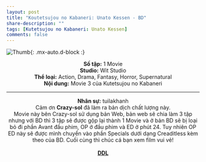 ```yaml
---
layout: post
title: "Koutetsujou no Kabaneri: Unato Kessen - BD"
share-description: ""
tags: [Kutetsujou no Kabaneri: Unato Kessen]
comments: false
---
```


![Thumb](https://tpn-team.github.io/assets/img/kabaneri_thumb.jpg){: .mx-auto.d-block :}
<center>
<b>Số tập:</b> 1 Movie <br>
<b>Studio:</b> Wit Studio <br>
<b>Thể loại:</b> Action, Drama, Fantasy, Horror, Supernatural <br>
<b>Nội dung:</b> Movie 3 của Kutetsujou no Kabaneri
 <br>

<hr>

<b>Nhân sự:</b> tuilakhanh<br>
Cảm ơn <b>Crazy-sol</b> đã làm ra bản dịch chất lượng này. <br>
Movie này bên Crazy-sol sử dụng bản Web, bản web sẽ chia làm 3 tập nhưng với BD thì 3 tập sẽ được gộp lại thành 1 Movie và ở bản BD sẽ bị loại bỏ đi phần Avant đầu phim, OP ở đầu phim và ED ở phút 24. Tuy nhiên OP ED này sẽ được mình chuyển vào phần Specials dưới dạng Creaditless kèm theo của BD. Cuối cùng thì chúc cá bạn xem film vui vẻ!<br><br>
<b><a href="https://github.com/TPN-Team/TPN-Team-DDL/blob/master/Koutetsujou%20no%20Kabaneri%20Unato%20Kessen.md">DDL</a></b> <br>
</center>
<!-- excerpt-end -->

